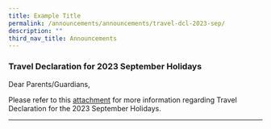 ```yaml
---
title: Example Title
permalink: /announcements/announcements/travel-dcl-2023-sep/
description: ""
third_nav_title: Announcements
---
```

### Travel Declaration for 2023 September Holidays

Dear Parents/Guardians,

Please refer to this [attachment](/files/Travel%20Declaration/sss_hardcopy%20ltr%20to%20parents%20n%20guardians%20not%20using%20pg-2023%20mid-year%20hols.pdf) for more information regarding Travel Declaration for the 2023 September Holidays. 

<hr>